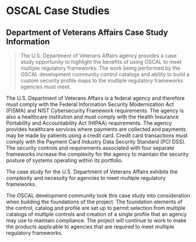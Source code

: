 # OSCAL Case Studies

## Department of Veterans Affairs Case Study Information

> The U.S. Department of Veterans Affairs agency provides a case study opportunity to highlight the benefits of using OSCAL to meet multiple regulatory frameworks. The work being performed by the OSCAL development community control catalogs and ability to build a custom security profile maps to the multiple regulatory frameworks agencies must meet. 

The U.S. Department of Veterans Affairs is a federal agency and therefore must comply with the Federal Information Security Modernization Act (FISMA) and NIST Cybersecurity Framework requirements. The agency is also a healthcare institution and must comply with the Health Insurance Portability and Accountability Act (HIPAA) requirements. The agency provides healthcare services where payments are collected and payments may be made by patients using a credit card. Credit card transactions must comply with the Payment Card Industry Data Security Standard (PCI DSS). The security controls and requirements associated with four separate frameworks increase the complexity for the agency to maintain the security posture of systems operating within its portfolio.

The case study for the U.S. Department of Veterans Affairs exhibits the complexity and necessity for agencies to meet multiple regulatory frameworks.

The OSCAL development community took this case study into consideration when building the foundations of the project. The foundation elements of the control, catalog and profile are set up to permit selection from multiple catalogs of multiple controls and creation of a single profile that an agency may use to maintain compliance. The project will continue to work to make the products applicable to agencies that are required to meet multiple regulatory frameworks.

